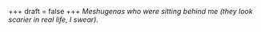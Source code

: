 
+++
draft = false
+++
_Meshugenas who were sitting behind me (they look scarier in real life, I swear)._
